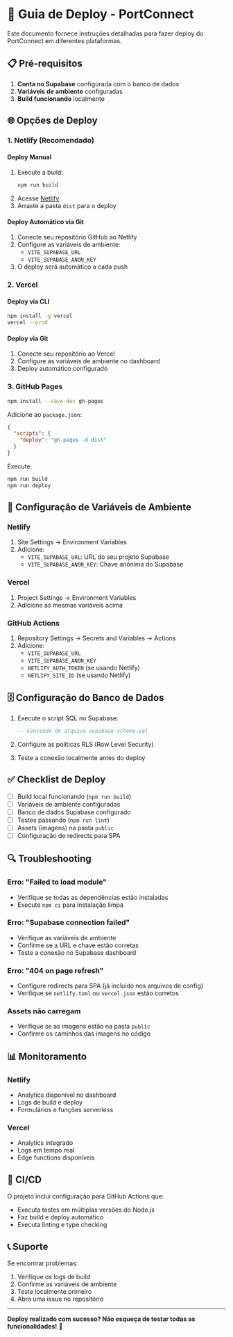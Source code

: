 # 🚀 Guia de Deploy - PortConnect

Este documento fornece instruções detalhadas para fazer deploy do PortConnect em diferentes plataformas.

## 📋 Pré-requisitos

1. **Conta no Supabase** configurada com o banco de dados
2. **Variáveis de ambiente** configuradas
3. **Build funcionando** localmente

## 🌐 Opções de Deploy

### 1. Netlify (Recomendado)

#### Deploy Manual
1. Execute a build:
   ```bash
   npm run build
   ```
2. Acesse [Netlify](https://netlify.com)
3. Arraste a pasta `dist` para o deploy

#### Deploy Automático via Git
1. Conecte seu repositório GitHub ao Netlify
2. Configure as variáveis de ambiente:
   - `VITE_SUPABASE_URL`
   - `VITE_SUPABASE_ANON_KEY`
3. O deploy será automático a cada push

### 2. Vercel

#### Deploy via CLI
```bash
npm install -g vercel
vercel --prod
```

#### Deploy via Git
1. Conecte seu repositório ao Vercel
2. Configure as variáveis de ambiente no dashboard
3. Deploy automático configurado

### 3. GitHub Pages

```bash
npm install --save-dev gh-pages
```

Adicione ao `package.json`:
```json
{
  "scripts": {
    "deploy": "gh-pages -d dist"
  }
}
```

Execute:
```bash
npm run build
npm run deploy
```

## 🔧 Configuração de Variáveis de Ambiente

### Netlify
1. Site Settings → Environment Variables
2. Adicione:
   - `VITE_SUPABASE_URL`: URL do seu projeto Supabase
   - `VITE_SUPABASE_ANON_KEY`: Chave anônima do Supabase

### Vercel
1. Project Settings → Environment Variables
2. Adicione as mesmas variáveis acima

### GitHub Actions
1. Repository Settings → Secrets and Variables → Actions
2. Adicione:
   - `VITE_SUPABASE_URL`
   - `VITE_SUPABASE_ANON_KEY`
   - `NETLIFY_AUTH_TOKEN` (se usando Netlify)
   - `NETLIFY_SITE_ID` (se usando Netlify)

## 🗄️ Configuração do Banco de Dados

1. Execute o script SQL no Supabase:
   ```sql
   -- Conteúdo do arquivo supabase-schema.sql
   ```

2. Configure as políticas RLS (Row Level Security)

3. Teste a conexão localmente antes do deploy

## ✅ Checklist de Deploy

- [ ] Build local funcionando (`npm run build`)
- [ ] Variáveis de ambiente configuradas
- [ ] Banco de dados Supabase configurado
- [ ] Testes passando (`npm run lint`)
- [ ] Assets (imagens) na pasta `public`
- [ ] Configuração de redirects para SPA

## 🔍 Troubleshooting

### Erro: "Failed to load module"
- Verifique se todas as dependências estão instaladas
- Execute `npm ci` para instalação limpa

### Erro: "Supabase connection failed"
- Verifique as variáveis de ambiente
- Confirme se a URL e chave estão corretas
- Teste a conexão no Supabase dashboard

### Erro: "404 on page refresh"
- Configure redirects para SPA (já incluído nos arquivos de config)
- Verifique se `netlify.toml` ou `vercel.json` estão corretos

### Assets não carregam
- Verifique se as imagens estão na pasta `public`
- Confirme os caminhos das imagens no código

## 📊 Monitoramento

### Netlify
- Analytics disponível no dashboard
- Logs de build e deploy
- Formulários e funções serverless

### Vercel
- Analytics integrado
- Logs em tempo real
- Edge functions disponíveis

## 🔄 CI/CD

O projeto inclui configuração para GitHub Actions que:
- Executa testes em múltiplas versões do Node.js
- Faz build e deploy automático
- Executa linting e type checking

## 📞 Suporte

Se encontrar problemas:
1. Verifique os logs de build
2. Confirme as variáveis de ambiente
3. Teste localmente primeiro
4. Abra uma issue no repositório

---

**Deploy realizado com sucesso? Não esqueça de testar todas as funcionalidades!** 🎉
